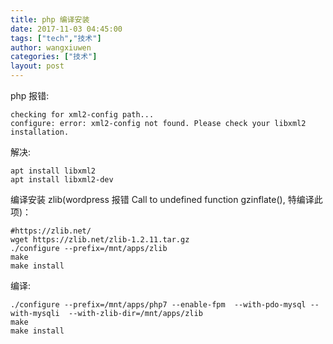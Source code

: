 ```yaml
---
title: php 编译安装
date: 2017-11-03 04:45:00
tags: ["tech","技术"]
author: wangxiuwen
categories: ["技术"]
layout: post
---
```


php 报错:

	checking for xml2-config path... 
	configure: error: xml2-config not found. Please check your libxml2 installation.

解决:

	apt install libxml2
	apt install libxml2-dev

编译安装 zlib(wordpress 报错 Call to undefined function gzinflate(), 特编译此项)：

	#https://zlib.net/
	wget https://zlib.net/zlib-1.2.11.tar.gz
	./configure --prefix=/mnt/apps/zlib
	make
	make install

编译:

	./configure --prefix=/mnt/apps/php7 --enable-fpm  --with-pdo-mysql --with-mysqli  --with-zlib-dir=/mnt/apps/zlib
	make
	make install